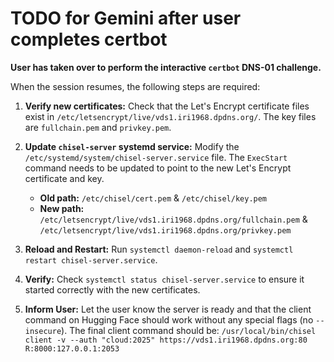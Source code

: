 # TODO for Gemini after user completes certbot

**User has taken over to perform the interactive `certbot` DNS-01 challenge.**

When the session resumes, the following steps are required:

1.  **Verify new certificates:** Check that the Let's Encrypt certificate files exist in `/etc/letsencrypt/live/vds1.iri1968.dpdns.org/`. The key files are `fullchain.pem` and `privkey.pem`.

2.  **Update `chisel-server` systemd service:** Modify the `/etc/systemd/system/chisel-server.service` file. The `ExecStart` command needs to be updated to point to the new Let's Encrypt certificate and key.
    *   **Old path:** `/etc/chisel/cert.pem` & `/etc/chisel/key.pem`
    *   **New path:** `/etc/letsencrypt/live/vds1.iri1968.dpdns.org/fullchain.pem` & `/etc/letsencrypt/live/vds1.iri1968.dpdns.org/privkey.pem`

3.  **Reload and Restart:** Run `systemctl daemon-reload` and `systemctl restart chisel-server.service`.

4.  **Verify:** Check `systemctl status chisel-server.service` to ensure it started correctly with the new certificates.

5.  **Inform User:** Let the user know the server is ready and that the client command on Hugging Face should work without any special flags (no `--insecure`). The final client command should be: `/usr/local/bin/chisel client -v --auth "cloud:2025" https://vds1.iri1968.dpdns.org:80 R:8000:127.0.0.1:2053`
